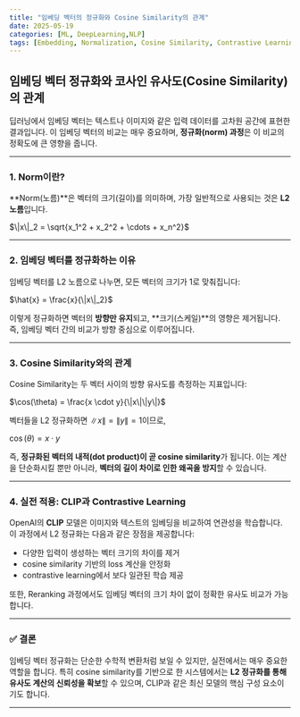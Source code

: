 ```yaml
---
title: "임베딩 벡터의 정규화와 Cosine Similarity의 관계"
date: 2025-05-19
categories: [ML, DeepLearning,NLP]
tags: [Embedding, Normalization, Cosine Similarity, Contrastive Learning, CLIP]
---
```


## 임베딩 벡터 정규화와 코사인 유사도(Cosine Similarity)의 관계

딥러닝에서 임베딩 벡터는 텍스트나 이미지와 같은 입력 데이터를 고차원 공간에 표현한 결과입니다. 이 임베딩 벡터의 비교는 매우 중요하며, **정규화(norm) 과정**은 이 비교의 정확도에 큰 영향을 줍니다.

---

### 1. Norm이란?

**Norm(노름)**은 벡터의 크기(길이)를 의미하며, 가장 일반적으로 사용되는 것은 **L2 노름**입니다.


$\|x\|_2 = \sqrt{x_1^2 + x_2^2 + \cdots + x_n^2}$

---

### 2. 임베딩 벡터를 정규화하는 이유

임베딩 벡터를 L2 노름으로 나누면, 모든 벡터의 크기가 1로 맞춰집니다:


$\hat{x} = \frac{x}{\|x\|_2}$

이렇게 정규화하면 벡터의 **방향만 유지**되고, **크기(스케일)**의 영향은 제거됩니다. 즉, 임베딩 벡터 간의 비교가 방향 중심으로 이루어집니다.

---

### 3. Cosine Similarity와의 관계

Cosine Similarity는 두 벡터 사이의 방향 유사도를 측정하는 지표입니다:


$\cos(\theta) = \frac{x \cdot y}{\|x\|\|y\|}$


벡터들을 L2 정규화하면 $\|x\| = \|y\| = 1$이므로,

$\cos(\theta) = x \cdot y$


즉, **정규화된 벡터의 내적(dot product)이 곧 cosine similarity**가 됩니다. 이는 계산을 단순화시킬 뿐만 아니라, **벡터의 길이 차이로 인한 왜곡을 방지**할 수 있습니다.

---

### 4. 실전 적용: CLIP과 Contrastive Learning

OpenAI의 **CLIP** 모델은 이미지와 텍스트의 임베딩을 비교하여 연관성을 학습합니다. 이 과정에서 L2 정규화는 다음과 같은 장점을 제공합니다:

- 다양한 입력이 생성하는 벡터 크기의 차이를 제거
- cosine similarity 기반의 loss 계산을 안정화
- contrastive learning에서 보다 일관된 학습 제공

또한, Reranking 과정에서도 임베딩 벡터의 크기 차이 없이 정확한 유사도 비교가 가능합니다.

---

### ✅ 결론

임베딩 벡터 정규화는 단순한 수학적 변환처럼 보일 수 있지만, 실전에서는 매우 중요한 역할을 합니다. 특히 cosine similarity를 기반으로 한 시스템에서는 **L2 정규화를 통해 유사도 계산의 신뢰성을 확보**할 수 있으며, CLIP과 같은 최신 모델의 핵심 구성 요소이기도 합니다.

---